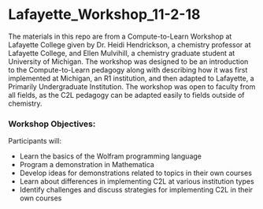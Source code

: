 # Lafayette_Workshop_11-2-18

The materials in this repo are from a Compute-to-Learn Workshop at Lafayette College given by Dr. Heidi Hendrickson, a chemistry professor at Lafayette College, and Ellen Mulvihill, a chemistry graduate student at University of Michigan. The workshop was designed to be an introduction to the Compute-to-Learn pedagogy along with describing how it was first implemented at Michigan, an R1 institution, and then adapted to Lafayette, a Primarily Undergraduate Institution. The workshop was open to faculty from all fields, as the C2L pedagogy can be adapted easily to fields outside of chemistry. 

### Workshop Objectives: 
Participants will:
- Learn the basics of the Wolfram programming language
- Program a demonstration in Mathematica
- Develop ideas for demonstrations related to topics in their own courses
- Learn about differences in implementing C2L at various institution types
- Identify challenges and discuss strategies for implementing C2L in their own courses
